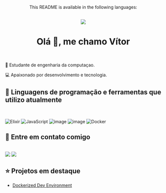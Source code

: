 <div align = "center">
  <p>This README is available in the following languages:</p>
  <br/>
  
  <a href = "https://github.com/vitor0p9f/vitor0p9f/blob/main/README.en.md" target="_blank">
    <img src="https://img.shields.io/badge/Language-English-blue"/>
  </a>
</div>

<div align = "center">
  
  # Olá :wave:, me chamo Vítor
</div>
<br/>

:book: Estudante de engenharia da computaçao.

:computer: Apaixonado por desenvolvimento e tecnologia.

## :wrench: Linguagens de programação e ferramentas que utilizo atualmente
<br>

![Elixir](https://img.shields.io/badge/elixir-%234B275F.svg?style=for-the-badge&logo=elixir&logoColor=white)
![JavaScript](https://img.shields.io/badge/javascript-%23323330.svg?style=for-the-badge&logo=javascript&logoColor=%23F7DF1E)
![image](https://img.shields.io/badge/Git-E34F26?style=for-the-badge&logo=git&logoColor=white)
![image](https://img.shields.io/badge/Linux-E34F26?style=for-the-badge&logo=linux&logoColor=white)
![Docker](https://img.shields.io/badge/docker-%230db7ed.svg?style=for-the-badge&logo=docker&logoColor=white)

## :calling: Entre em contato comigo
<br>

<div>
  <a href = "mailto:dev.vitorpfontes002@gmail.com" target="_blank"><img src="https://img.shields.io/badge/Gmail-D14836?style=for-the-badge&logo=gmail&logoColor=white"/></a>
  <a href = "https://www.linkedin.com/in/vitor-pereira-fontes-33711a220/" target="_blank"><img src="https://img.shields.io/badge/LinkedIn-0077B5?style=for-the-badge&logo=linkedin&logoColor=white"/></a>
</div>

## :star: Projetos em destaque

- [Dockerized Dev Environment](https://github.com/vitor0p9f/dockerized-dev-environment)
